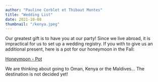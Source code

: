 ```yaml
---
author: "Pauline Corblet et Thibaut Montes"
title: "Wedding List"
date: 2021-10-08
thumbnail: "/kenya.jpeg"
---
```


Our greatest gift is to have you at our party! Since we live abroad, it is impractical for us to set up a wedding registry. If you with to give us an additional present, here is a pot for our honeymoon in the Fall:

[Honeymoon - Pot](https://lydia-app.com/pots?id=59741-mariage-pauline-thibaut)

We are thinking about going to Oman, Kenya or the Maldives... The destination is not decided yet!
